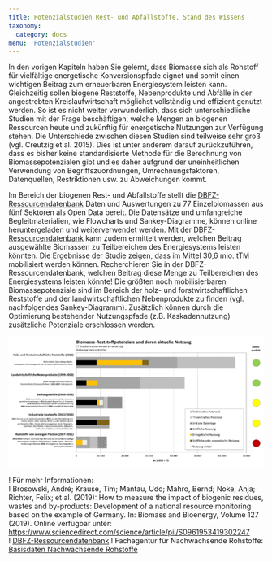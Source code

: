 ```yaml
---
title: Potenzialstudien Rest- und Abfallstoffe, Stand des Wissens
taxonomy:
  category: docs
menu: 'Potenzialstudien'
---
```


In den vorigen Kapiteln haben Sie gelernt, dass Biomasse sich als Rohstoff für vielfältige energetische Konversionspfade eignet und somit einen wichtigen Beitrag zum erneuerbaren Energiesystem leisten kann. Gleichzeitig sollen biogene Reststoffe, Nebenprodukte und Abfälle in der angestrebten Kreislaufwirtschaft möglichst vollständig und effizient genutzt werden. So ist es nicht weiter verwunderlich, dass sich unterschiedliche Studien mit der Frage beschäftigen, welche Mengen an biogenen Ressourcen heute und zukünftig für energetische Nutzungen zur Verfügung stehen. Die Unterschiede zwischen diesen Studien sind teilweise sehr groß (vgl. Creutzig et al. 2015). Dies ist unter anderem darauf zurückzuführen, dass es bisher keine standardisierte Methode für die Berechnung von Biomassepotenzialen gibt und es daher aufgrund der uneinheitlichen Verwendung von Begriffszuordnungen, Umrechnungsfaktoren, Datenquellen, Restriktionen usw. zu Abweichungen kommt. 

Im Bereich der biogenen Rest- und Abfallstoffe stellt die [DBFZ-Ressourcendatenbank](webapp.dbfz.de) Daten und Auswertungen zu 77 Einzelbiomassen aus fünf Sektoren als Open Data bereit. Die Datensätze und umfangreiche Begleitmaterialien, wie Flowcharts und Sankey-Diagramme, können online heruntergeladen und weiterverwendet werden. Mit der [DBFZ-Ressourcendatenbank](webapp.dbfz.de) kann zudem ermittelt werden, welchen Beitrag  ausgewählte Biomassen zu Teilbereichen des Energiesystems leisten könnten. Die Ergebnisse der Studie zeigen, dass im Mittel 30,6 mio. tTM mobilisiert werden können. Recherchieren Sie in der DBFZ-Ressourcendatenbank, welchen Beitrag diese Menge zu Teilbereichen des Energiesystems leisten könnte! Die größten noch mobilisierbaren Biomassepotenziale sind im Bereich der holz- und forstwirtschaftlichen Reststoffe und der landwirtschaftlichen Nebenprodukte zu finden (vgl. nachfolgendes Sankey-Diagramm). Zusätzlich können durch die Optimierung bestehender Nutzungspfade (z.B. Kaskadennutzung) zusätzliche Potenziale erschlossen werden. 

![](Skript_DBFZ_Reststoffpotenziale.png?lightbox=800&resize=700&classes=caption "Biomasse-Reststoffpotenziale und deren aktuelle Nutzung. Quelle: Brosowski et al. 2015")

! Für mehr Informationen: <br>
!  Brosowski, André; Krause, Tim; Mantau, Udo; Mahro, Bernd; Noke, Anja; Richter, Felix; et al. (2019): How to measure the impact of biogenic residues, wastes and by-products: Development of a national resource monitoring based on the example of Germany. In: Biomass and Bioenergy, Volume 127 (2019). Online verfügbar unter: https://www.sciencedirect.com/science/article/pii/S0961953419302247<br>
! [DBFZ-Ressourcendatenbank](webapp.dbfz.de)
! Fachagentur für Nachwachsende Rohstoffe: [Basisdaten Nachwachsende Rohstoffe](https://basisdaten.fnr.de/)
